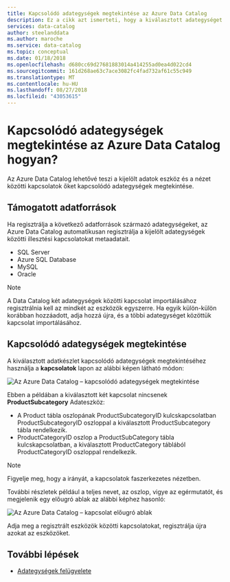 ```yaml
---
title: Kapcsolódó adategységek megtekintése az Azure Data Catalog
description: Ez a cikk azt ismerteti, hogy a kiválasztott adategységet kapcsolódó adategységek megtekintése az Azure Data Catalog.
services: data-catalog
author: steelanddata
ms.author: maroche
ms.service: data-catalog
ms.topic: conceptual
ms.date: 01/18/2018
ms.openlocfilehash: d680cc69d27681883014a414255ad0ea4d022cd4
ms.sourcegitcommit: 161d268ae63c7ace3082fc4fad732af61c55c949
ms.translationtype: MT
ms.contentlocale: hu-HU
ms.lasthandoff: 08/27/2018
ms.locfileid: "43053615"
---
```

# <a name="how-to-view-related-data-assets-in-azure-data-catalog"></a>Kapcsolódó adategységek megtekintése az Azure Data Catalog hogyan?
Az Azure Data Catalog lehetővé teszi a kijelölt adatok eszköz és a nézet közötti kapcsolatok őket kapcsolódó adategységek megtekintése. 

## <a name="supported-data-sources"></a>Támogatott adatforrások 
Ha regisztrálja a következő adatforrások származó adategységeket, az Azure Data Catalog automatikusan regisztrálja a kijelölt adategységek közötti illesztési kapcsolatokat metaadatait. 

- SQL Server
- Azure SQL Database
- MySQL
- Oracle

> [!NOTE]
> A Data Catalog két adategységek közötti kapcsolat importálásához regisztrálnia kell az mindkét az eszközök egyszerre. Ha egyik külön-külön korábban hozzáadott, adja hozzá újra, és a többi adategységet közöttük kapcsolat importálásához.

## <a name="view-related-data-assets"></a>Kapcsolódó adategységek megtekintése
A kiválasztott adatkészlet kapcsolódó adategységek megtekintéséhez használja a **kapcsolatok** lapon az alábbi képen látható módon: 

![Az Azure Data Catalog – kapcsolódó adategységek megtekintése](media\data-catalog-how-to-view-related-data-assets\relationships-tab.png)

Ebben a példában a kiválasztott két kapcsolat nincsenek **ProductSubcategory** Adateszköz: 

- A Product tábla oszlopának ProductSubcategoryID kulcskapcsolatban ProductSubcategoryID oszloppal a kiválasztott ProductSubcategory tábla rendelkezik. 
- ProductCategoryID oszlop a ProductSubCategory tábla kulcskapcsolatban, a kiválasztott ProductCategory táblából ProductCategoryID oszloppal rendelkezik.

> [!NOTE]
> Figyelje meg, hogy a irányát, a kapcsolatok faszerkezetes nézetben.  

További részletek például a teljes nevet, az oszlop, vigye az egérmutatót, és megjelenik egy előugró ablak az alábbi képhez hasonló: 

![Az Azure Data Catalog – kapcsolat előugró ablak](media\data-catalog-how-to-view-related-data-assets\relationship-popup.png)

Adja meg a regisztrált eszközök közötti kapcsolatokat, regisztrálja újra azokat az eszközöket.

## <a name="next-steps"></a>További lépések
- [Adategységek felügyelete](data-catalog-how-to-manage.md)